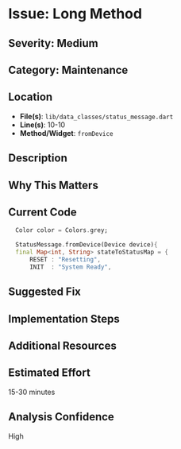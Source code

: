 # Issue: Long Method

## Severity: Medium

## Category: Maintenance

## Location
- **File(s)**: `lib/data_classes/status_message.dart`
- **Line(s)**: 10-10
- **Method/Widget**: `fromDevice`

## Description


## Why This Matters


## Current Code
```dart
  Color color = Colors.grey;

  StatusMessage.fromDevice(Device device){
  final Map<int, String> stateToStatusMap = {
      RESET : "Resetting",
      INIT  : "System Ready",
```

## Suggested Fix


## Implementation Steps


## Additional Resources


## Estimated Effort
15-30 minutes

## Analysis Confidence
High
